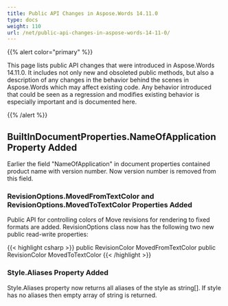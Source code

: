 ```yaml
---
title: Public API Changes in Aspose.Words 14.11.0
type: docs
weight: 110
url: /net/public-api-changes-in-aspose-words-14-11-0/
---
```


{{% alert color="primary" %}} 

This page lists public API changes that were introduced in Aspose.Words 14.11.0. It includes not only new and obsoleted public methods, but also a description of any changes in the behavior behind the scenes in Aspose.Words which may affect existing code. Any behavior introduced that could be seen as a regression and modifies existing behavior is especially important and is documented here.

{{% /alert %}} 

## BuiltInDocumentProperties.NameOfApplication Property Added

Earlier the field "NameOfApplication" in document properties contained product name with version number. Now version number is removed from this field.

### RevisionOptions.MovedFromTextColor and RevisionOptions.MovedToTextColor Properties Added

Public API for controlling colors of Move revisions for rendering to fixed formats are added. RevisionOptions class now has the following two new public read-write properties:

{{< highlight csharp >}}
public RevisionColor MovedFromTextColor
public RevisionColor MovedToTextColor
{{< /highlight >}}

### Style.Aliases Property Added

Style.Aliases property now returns all aliases of the style as string[]. If style has no aliases then empty array of string is returned.
